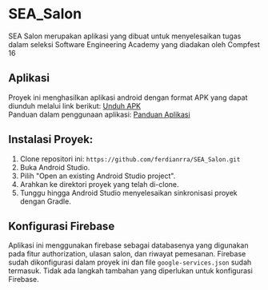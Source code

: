 # SEA_Salon
SEA Salon merupakan aplikasi yang dibuat untuk menyelesaikan tugas dalam seleksi Software Engineering Academy yang diadakan oleh Compfest 16

## Aplikasi
Proyek ini menghasilkan aplikasi android dengan format APK yang  dapat diunduh melalui link berikut:
[Unduh APK](https://drive.google.com/file/d/1CeAPvrwcOSsBKPqMAuJGjZ0VE5nuDiK9/view?usp=drive_link)  
Panduan dalam penggunaan aplikasi:
[Panduan Aplikasi](https://docs.google.com/document/d/1faKE645igE5AVzh9DdHhVAq_la7ZbYb46GbehpMwbro/edit?usp=sharing)

## Instalasi Proyek: 
1. Clone repositori ini: `https://github.com/ferdianrra/SEA_Salon.git`
2. Buka Android Studio.
3. Pilih "Open an existing Android Studio project".
4. Arahkan ke direktori proyek yang telah di-clone.
5. Tunggu hingga Android Studio menyelesaikan sinkronisasi proyek dengan Gradle.

## Konfigurasi Firebase
Aplikasi ini menggunakan firebase sebagai databasenya yang digunakan pada fitur authorization, ulasan salon, dan riwayat pemesanan.
Firebase sudah dikonfigurasi dalam proyek ini dan file `google-services.json` sudah termasuk. Tidak ada langkah tambahan yang diperlukan untuk konfigurasi Firebase.


